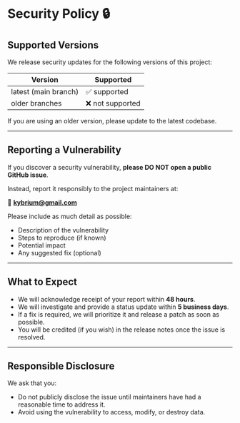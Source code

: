 # Security Policy 🔒

## Supported Versions

We release security updates for the following versions of this project:

| Version              | Supported       |
| -------------------- | --------------- |
| latest (main branch) | ✅ supported     |
| older branches       | ❌ not supported |

If you are using an older version, please update to the latest codebase.

---

## Reporting a Vulnerability

If you discover a security vulnerability, **please DO NOT open a public GitHub issue**.

Instead, report it responsibly to the project maintainers at:

📧 **kybrium@gmail.com**

Please include as much detail as possible:

* Description of the vulnerability
* Steps to reproduce (if known)
* Potential impact
* Any suggested fix (optional)

---

## What to Expect

* We will acknowledge receipt of your report within **48 hours**.
* We will investigate and provide a status update within **5 business days**.
* If a fix is required, we will prioritize it and release a patch as soon as possible.
* You will be credited (if you wish) in the release notes once the issue is resolved.

---

## Responsible Disclosure

We ask that you:

* Do not publicly disclose the issue until maintainers have had a reasonable time to address it.
* Avoid using the vulnerability to access, modify, or destroy data.